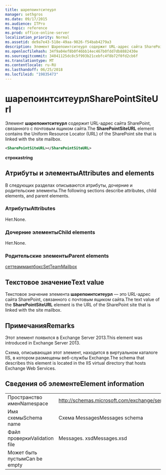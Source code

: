 ```yaml
---
title: шарепоинтситеурл
manager: sethgros
ms.date: 09/17/2015
ms.audience: ITPro
ms.topic: reference
ms.prod: office-online-server
localization_priority: Normal
ms.assetid: de9a7e43-518e-49aa-9826-f54bab4279a3
description: Элемент Шарепоинтситеурл содержит URL-адрес сайта SharePoint, связанного с почтовым ящиком сайта.
ms.openlocfilehash: 34f9a04ef8b0f46bb14ec467b0fdd7db8882430e
ms.sourcegitcommit: 34041125dc8c5f993b21cebfc4f8b72f0fd2cb6f
ms.translationtype: MT
ms.contentlocale: ru-RU
ms.lasthandoff: 06/25/2018
ms.locfileid: "19835473"
---
```

# <a name="sharepointsiteurl"></a><span data-ttu-id="40f24-103">шарепоинтситеурл</span><span class="sxs-lookup"><span data-stu-id="40f24-103">SharePointSiteUrl</span></span>

<span data-ttu-id="40f24-104">Элемент **шарепоинтситеурл** содержит URL-адрес сайта SharePoint, связанного с почтовым ящиком сайта.</span><span class="sxs-lookup"><span data-stu-id="40f24-104">The **SharePointSiteURL** element contains the Uniform Resource Locator (URL) of the SharePoint site that is linked with the site mailbox.</span></span> 
  
```XML
<SharePointSiteURL></SharePointSiteURL>
```

<span data-ttu-id="40f24-105">**строка**</span><span class="sxs-lookup"><span data-stu-id="40f24-105">**string**</span></span>

## <a name="attributes-and-elements"></a><span data-ttu-id="40f24-106">Атрибуты и элементы</span><span class="sxs-lookup"><span data-stu-id="40f24-106">Attributes and elements</span></span>

<span data-ttu-id="40f24-107">В следующих разделах описываются атрибуты, дочерние и родительские элементы.</span><span class="sxs-lookup"><span data-stu-id="40f24-107">The following sections describe attributes, child elements, and parent elements.</span></span>
  
### <a name="attributes"></a><span data-ttu-id="40f24-108">Атрибуты</span><span class="sxs-lookup"><span data-stu-id="40f24-108">Attributes</span></span>

<span data-ttu-id="40f24-109">Нет.</span><span class="sxs-lookup"><span data-stu-id="40f24-109">None.</span></span>
  
### <a name="child-elements"></a><span data-ttu-id="40f24-110">Дочерние элементы</span><span class="sxs-lookup"><span data-stu-id="40f24-110">Child elements</span></span>

<span data-ttu-id="40f24-111">Нет.</span><span class="sxs-lookup"><span data-stu-id="40f24-111">None.</span></span>
  
### <a name="parent-elements"></a><span data-ttu-id="40f24-112">Родительские элементы</span><span class="sxs-lookup"><span data-stu-id="40f24-112">Parent elements</span></span>

[<span data-ttu-id="40f24-113">сеттеаммаилбокс</span><span class="sxs-lookup"><span data-stu-id="40f24-113">SetTeamMailbox</span></span>](setteammailbox.md)
  
## <a name="text-value"></a><span data-ttu-id="40f24-114">Текстовое значение</span><span class="sxs-lookup"><span data-stu-id="40f24-114">Text value</span></span>

<span data-ttu-id="40f24-115">Текстовое значение элемента **шарепоинтситеурл** — это URL-адрес сайта SharePoint, связанного с почтовым ящиком сайта.</span><span class="sxs-lookup"><span data-stu-id="40f24-115">The text value of the **SharePointSiteURL** element is the URL of the SharePoint site that is linked with the site mailbox.</span></span> 
  
## <a name="remarks"></a><span data-ttu-id="40f24-116">Примечания</span><span class="sxs-lookup"><span data-stu-id="40f24-116">Remarks</span></span>

<span data-ttu-id="40f24-117">Этот элемент появился в Exchange Server 2013.</span><span class="sxs-lookup"><span data-stu-id="40f24-117">This element was introduced in Exchange Server 2013.</span></span>
  
<span data-ttu-id="40f24-118">Схема, описывающая этот элемент, находится в виртуальном каталоге IIS, в котором размещены веб-службы Exchange.</span><span class="sxs-lookup"><span data-stu-id="40f24-118">The schema that describes this element is located in the IIS virtual directory that hosts Exchange Web Services.</span></span>
  
## <a name="element-information"></a><span data-ttu-id="40f24-119">Сведения об элементе</span><span class="sxs-lookup"><span data-stu-id="40f24-119">Element information</span></span>

|||
|:-----|:-----|
|<span data-ttu-id="40f24-120">Пространство имен</span><span class="sxs-lookup"><span data-stu-id="40f24-120">Namespace</span></span>  <br/> |http://schemas.microsoft.com/exchange/services/2006/messages  <br/> |
|<span data-ttu-id="40f24-121">Имя схемы</span><span class="sxs-lookup"><span data-stu-id="40f24-121">Schema name</span></span>  <br/> |<span data-ttu-id="40f24-122">Схема Messages</span><span class="sxs-lookup"><span data-stu-id="40f24-122">Messages schema</span></span>  <br/> |
|<span data-ttu-id="40f24-123">Файл проверки</span><span class="sxs-lookup"><span data-stu-id="40f24-123">Validation file</span></span>  <br/> |<span data-ttu-id="40f24-124">Messages. xsd</span><span class="sxs-lookup"><span data-stu-id="40f24-124">Messages.xsd</span></span>  <br/> |
|<span data-ttu-id="40f24-125">Может быть пустым</span><span class="sxs-lookup"><span data-stu-id="40f24-125">Can be empty</span></span>  <br/> ||
   

